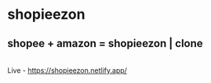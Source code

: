 # shopieezon
## shopee + amazon = shopieezon | clone
<br />
Live - <a href="https://shopieezon.netlify.app/">https://shopieezon.netlify.app/</a>
